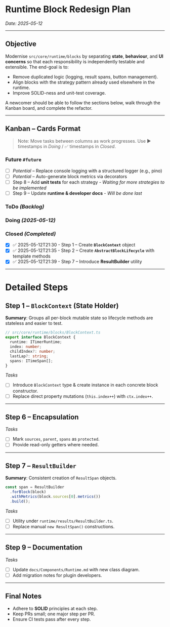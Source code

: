 # Runtime Block Redesign Plan  
*Date: 2025-05-12*

---

## Objective
Modernise `src/core/runtime/blocks` by separating **state**, **behaviour**, and **UI concerns** so that each responsibility is independently testable and extensible.  The end-goal is to:

* Remove duplicated logic (logging, result spans, button management).
* Align blocks with the strategy pattern already used elsewhere in the runtime.
* Improve SOLID-ness and unit-test coverage.

A newcomer should be able to follow the sections below, walk through the Kanban board, and complete the refactor.

---

## Kanban – Cards Format
> Note:  Move tasks between columns as work progresses.  Use ▶️ timestamps in *Doing* / ✅ timestamps in *Closed*.

### Future `#future`
- [ ] *Potential* – Replace console logging with a structured logger (e.g., pino)  
- [ ] *Potential* – Auto-generate block metrics via decorators
- [ ] Step 8 – Add **unit tests** for each strategy - *Waiting for more strategies to be implemented*  
- [ ] Step 9 – Update **runtime & developer docs** - *Will be done last*

### ToDo *(Backlog)*
<!-- Next tasks will be added here -->

### Doing *(2025-05-12)*
<!-- Items actively being worked on get moved here with the current date -->

### Closed *(Completed)*
- [x] ✅ 2025-05-12T21:30 - Step 1 – Create **`BlockContext`** object
- [x] ✅ 2025-05-12T21:35 - Step 2 – Create **`AbstractBlockLifecycle`** with template methods
- [x] ✅ 2025-05-12T21:39 - Step 7 – Introduce **ResultBuilder** utility

---

# Detailed Steps

## Step 1 – `BlockContext` (State Holder)
**Summary**:  Groups all per-block mutable state so lifecycle methods are stateless and easier to test.

```ts
// src/core/runtime/blocks/BlockContext.ts
export interface BlockContext {
  runtime: ITimerRuntime;
  index: number;
  childIndex?: number;
  lastLap?: string;
  spans: ITimeSpan[];
}
```

*Tasks*
- [ ] Introduce `BlockContext` type & create instance in each concrete block constructor.  
- [ ] Replace direct property mutations (`this.index++`) with `ctx.index++`.

---

## Step 6 – Encapsulation
*Tasks*
- [ ] Mark `sources`, `parent`, `spans` as `protected`.  
- [ ] Provide read-only getters where needed.

---

## Step 7 – `ResultBuilder`
**Summary**:  Consistent creation of `ResultSpan` objects.

```ts
const span = ResultBuilder
  .forBlock(block)
  .withMetrics(block.sources[0].metrics())
  .build();
```

*Tasks*
- [ ] Utility under `runtime/results/ResultBuilder.ts`.  
- [ ] Replace manual `new ResultSpan()` constructions.

---

## Step 9 – Documentation
*Tasks*
- [ ] Update `docs/Components/Runtime.md` with new class diagram.  
- [ ] Add migration notes for plugin developers.

---

## Final Notes
* Adhere to **SOLID** principles at each step.
* Keep PRs small; one major step per PR.
* Ensure CI tests pass after every step.
